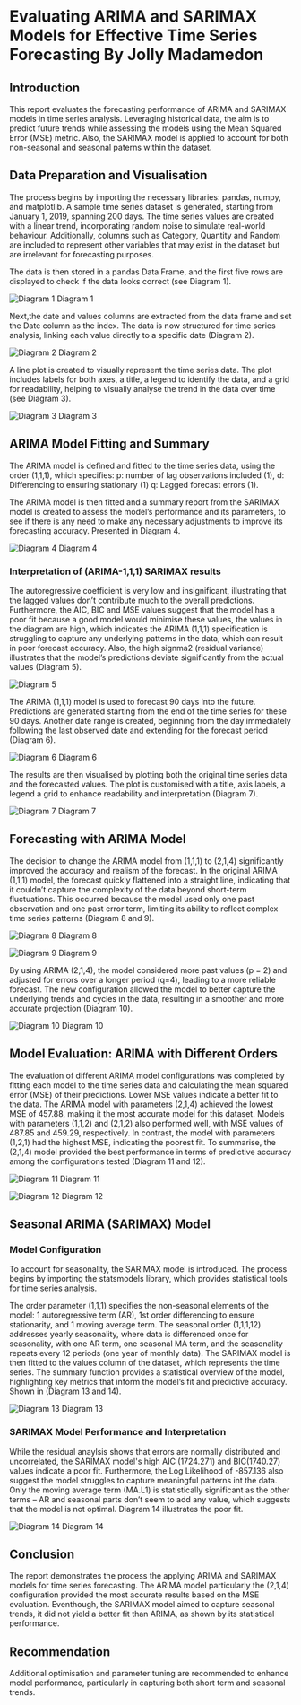 # Evaluating ARIMA and SARIMAX Models for Effective Time Series Forecasting By Jolly Madamedon

## Introduction
This report evaluates the forecasting performance of ARIMA and SARIMAX models in time series analysis. Leveraging historical data, the aim is to predict future trends while assessing the models using the Mean Squared Error (MSE) metric. Also, the SARIMAX model is applied to account for both non-seasonal and seasonal paterns within the dataset.

## Data Preparation and Visualisation
The process begins by importing the necessary libraries: pandas, numpy, and matplotlib. A sample time series dataset is generated, starting from January 1, 2019, spanning 200 days. The time series values are created with a linear trend, incorporating random noise to simulate real-world behaviour. Additionally, columns such as Category, Quantity and Random are included to represent other variables that may exist in the dataset but are irrelevant for forecasting purposes. 

The data is then stored in a pandas Data Frame, and the first five rows are displayed to check if the data looks correct (see Diagram 1).

![Diagram 1](https://github.com/Mojm4321/Evaluating-ARIMA-and-SARIMAX-Models-for-Effective-Time-Series-Forecasting/blob/main/Diagram%201%20ARIMA.png)
Diagram 1

Next,the date and values columns are extracted from the data frame and set the Date column as the index. The data is now structured for time series analysis, linking each value directly to a specific date (Diagram 2).

![Diagram 2](https://github.com/Mojm4321/Evaluating-ARIMA-and-SARIMAX-Models-for-Effective-Time-Series-Forecasting/blob/main/Diagram%202%20ARIMA.png)
Diagram 2

A line plot is created to visually represent the time series data. The plot includes labels for both axes, a title, a legend to identify the data, and a grid for readability, helping to visually analyse the trend in the data over time (see Diagram 3).

![Diagram 3](https://github.com/Mojm4321/Evaluating-ARIMA-and-SARIMAX-Models-for-Effective-Time-Series-Forecasting/blob/main/Diagram%203%20ARIMA.png)
Diagram 3

## ARIMA Model Fitting and Summary

The ARIMA model is defined and fitted to the time series data, using the order (1,1,1), which specifies: 
 p: number of lag observations included (1), 
 d: Differencing to ensuring stationary (1) 
 q: Lagged forecast errors (1). 
 
The ARIMA model is then fitted and a summary report from the SARIMAX model is created to assess the model’s performance and its parameters, to see if there is any need to make any necessary adjustments to improve its forecasting accuracy. Presented in Diagram 4.

![Diagram 4](https://github.com/Mojm4321/Evaluating-ARIMA-and-SARIMAX-Models-for-Effective-Time-Series-Forecasting/blob/main/Diagram%204%20ARIMA.png)
Diagram 4

### Interpretation of (ARIMA-1,1,1) SARIMAX results
The autoregressive coefficient is very low and insignificant, illustrating that the lagged values don’t contribute much to the overall predictions. Furthermore, the AIC, BIC and MSE values suggest that the model has a poor fit because a good model would minimise these values, the values in the diagram are high, which indicates the ARIMA (1,1,1) specification is struggling to capture any underlying patterns in the data, which can result in poor forecast accuracy. Also, the high signma2 (residual variance) illustrates that the model’s predictions deviate significantly from the actual values (Diagram 5).

![Diagram 5](https://github.com/Mojm4321/Evaluating-ARIMA-and-SARIMAX-Models-for-Effective-Time-Series-Forecasting/blob/main/Diagram%205%20ARIMA.png)

The ARIMA (1,1,1) model is used to forecast 90 days into the future. Predictions are generated starting from the end of the time series for these 90 days. Another date range is created, beginning from the day immediately following the last observed date and extending for the forecast period (Diagram 6).

![Diagram 6](https://github.com/Mojm4321/Evaluating-ARIMA-and-SARIMAX-Models-for-Effective-Time-Series-Forecasting/blob/main/Diagram%206%20ARIMA.png) 
Diagram 6

The results are then visualised by plotting both the original time series data and the forecasted values. The plot is customised with a title, axis labels, a legend a grid to enhance readability and interpretation (Diagram 7).

![Diagram 7](https://github.com/Mojm4321/Evaluating-ARIMA-and-SARIMAX-Models-for-Effective-Time-Series-Forecasting/blob/main/Diagram%207%20ARIMA.png) 
Diagram 7

## Forecasting with ARIMA Model
The decision to change the ARIMA model from (1,1,1) to (2,1,4) significantly improved the accuracy and realism of the forecast. In the original ARIMA (1,1,1) model, the forecast quickly flattened into a straight line, indicating that it couldn’t capture the complexity of the data beyond short-term fluctuations. This occurred because the model used only one past observation and one past error term, limiting its ability to reflect complex time series patterns (Diagram 8 and 9).

![Diagram 8](https://github.com/Mojm4321/Evaluating-ARIMA-and-SARIMAX-Models-for-Effective-Time-Series-Forecasting/blob/main/Diagram%208%20ARIMA.png)
Diagram 8

![Diagram 9](https://github.com/Mojm4321/Evaluating-ARIMA-and-SARIMAX-Models-for-Effective-Time-Series-Forecasting/blob/main/Diagram%209%20ARIMA.png)
Diagram 9

By using ARIMA (2,1,4), the model considered more past values (p = 2) and adjusted for errors over a longer period (q=4), leading to a more reliable forecast. The new configuration allowed the model to better capture the underlying trends and cycles in the data, resulting in a smoother and more accurate projection (Diagram 10).

![Diagram 10](https://github.com/Mojm4321/Evaluating-ARIMA-and-SARIMAX-Models-for-Effective-Time-Series-Forecasting/blob/main/Diagram%2010%20ARIMA.png)
Diagram 10

## Model Evaluation: ARIMA with Different Orders
The evaluation of different ARIMA model configurations was completed by fitting each model to the time series data and calculating the mean squared error (MSE) of their predictions. Lower MSE values indicate a better fit to the data. The ARIMA model with parameters (2,1,4) achieved the lowest MSE of 457.88, making it the most accurate model for this dataset. Models with parameters (1,1,2) and (2,1,2) also performed well, with MSE values of 487.85 and 459.29, respectively. In contrast, the model with parameters (1,2,1) had the highest MSE, indicating the poorest fit. To summarise, the (2,1,4) model provided the best performance in terms of predictive accuracy among the configurations tested (Diagram 11 and 12).

![Diagram 11](https://github.com/Mojm4321/Evaluating-ARIMA-and-SARIMAX-Models-for-Effective-Time-Series-Forecasting/blob/main/Diagram%2011%20ARIMA.png)
Diagram 11

![Diagram 12](https://github.com/Mojm4321/Evaluating-ARIMA-and-SARIMAX-Models-for-Effective-Time-Series-Forecasting/blob/main/Diagram%2012%20ARIMA.png)
Diagram 12

## Seasonal ARIMA (SARIMAX) Model

### Model Configuration
To account for seasonality, the SARIMAX model is introduced. The process begins by importing the statsmodels library, which provides statistical tools for time series analysis. 

The order parameter (1,1,1) specifies the non-seasonal elements of the model: 1 autoregressive term (AR), 1st order differencing to ensure stationarity, and 1 moving average term. The seasonal order (1,1,1,12) addresses yearly seasonality, where data is differenced once for seasonality, with one AR term, one seasonal MA term, and the seasonality repeats every 12 periods (one year of monthly data). The SARIMAX model is then fitted to the values column of the dataset, which represents the time series.  The summary function provides a statistical overview of the model, highlighting key metrics that inform the model’s fit and predictive accuracy. Shown in (Diagram 13 and 14).

![Diagram 13](https://github.com/Mojm4321/Evaluating-ARIMA-and-SARIMAX-Models-for-Effective-Time-Series-Forecasting/blob/main/Diagram%2013%20ARIMA.png)
Diagram 13

### SARIMAX Model Performance and Interpretation
While the residual anaylsis shows that errors are normally distributed and uncorrelated, the SARIMAX model's high AIC (1724.271) and BIC(1740.27) values indicate a poor fit. Furthermore, the Log Likelihood of -857.136 also suggest the model struggles to capture meaningful patterns int the data. Only the moving average term (MA.L1) is statistically significant as the other terms – AR and seasonal parts don’t seem to add any value, which suggests that the model is not optimal. Diagram 14 illustrates the poor fit.

![Diagram 14](https://github.com/Mojm4321/Evaluating-ARIMA-and-SARIMAX-Models-for-Effective-Time-Series-Forecasting/blob/main/Diagram%2014%20ARIMA.png)
Diagram 14

## Conclusion
The report demonstrates the process the applying ARIMA and SARIMAX models for time series forecasting. The ARIMA model particularly the (2,1,4) configuration provided the most accurate results based on the MSE evaluation. Eventhough, the SARIMAX model aimed to capture seasonal trends, it did not yield a better fit than ARIMA, as shown by its statistical performance.

## Recommendation
Additional optimisation and parameter tuning are recommended to enhance model performance, particularly in capturing both short term and seasonal trends.